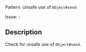 Pattern: Unsafe use of `Object#send`

Issue: -

## Description

Check for unsafe use of `Object#send`.